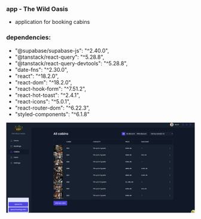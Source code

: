 ### app - The Wild Oasis

- application for booking cabins

### dependencies:

- "@supabase/supabase-js": "^2.40.0",
- "@tanstack/react-query": "^5.28.8",
- "@tanstack/react-query-devtools": "^5.28.8",
- "date-fns": "^2.30.0",
- "react": "^18.2.0",
- "react-dom": "^18.2.0",
- "react-hook-form": "^7.51.2",
- "react-hot-toast": "^2.4.1",
- "react-icons": "^5.0.1",
- "react-router-dom": "^6.22.3",
- "styled-components": "^6.1.8"

![alt text](image-2.png)

